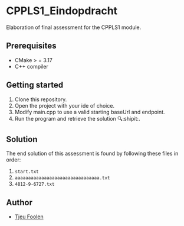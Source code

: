 # CPPLS1_Eindopdracht
Elaboration of final assessment for the CPPLS1 module.

## Prerequisites
- CMake > = 3.17
- C++ compiler

## Getting started
1. Clone this repository.
2. Open the project with your ide of choice.
3. Modify main.cpp to use a valid starting baseUrl and endpoint.
4. Run the program and retrieve the solution 🔍:shipit:.

## Solution
The end solution of this assessment is found by following these files in order:
1. `start.txt`
2. `aaaaaaaaaaaaaaaaaaaaaaaaaaaaaaaa.txt`
3. `4812-9-6727.txt`

## Author
- [Tjeu Foolen](https://github.com/tjeufoolen)